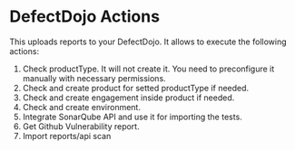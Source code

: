 # DefectDojo Actions
This uploads reports to your DefectDojo. It allows to execute the following actions:
1. Check productType. It will not create it. You need to preconfigure it manually with necessary permissions.
2. Check and create product for setted productType if needed.
3. Check and create engagement inside product if needed.
4. Check and create environment.
5. Integrate SonarQube API and use it for importing the tests.
6. Get Github Vulnerability report.
7. Import reports/api scan